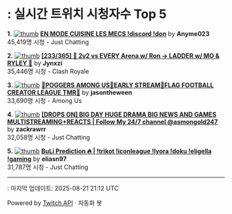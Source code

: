 # : 실시간 트위치 시청자수 Top 5

**1.** [![thumb](https://static-cdn.jtvnw.net/previews-ttv/live_user_anyme023-320x180.jpg)](https://twitch.tv/Anyme023)
**[EN MODE CUISINE LES MECS !discord !don](https://twitch.tv/Anyme023)** by **Anyme023**<br>45,419명 시청  - Just Chatting

**2.** [![thumb](https://static-cdn.jtvnw.net/previews-ttv/live_user_jynxzi-320x180.jpg)](https://twitch.tv/Jynxzi)
**[[233/365] 🔴 2v2 vs EVERY Arena w/ Ron -> LADDER w/ MO & RYLEY 🔴](https://twitch.tv/Jynxzi)** by **Jynxzi**<br>35,446명 시청  - Clash Royale

**3.** [![thumb](https://static-cdn.jtvnw.net/previews-ttv/live_user_jasontheween-320x180.jpg)](https://twitch.tv/jasontheween)
**[🔴POGGERS AMONG US🔴EARLY STREAM🔴FLAG FOOTBALL CREATOR LEAGUE TMR🔴](https://twitch.tv/jasontheween)** by **jasontheween**<br>33,690명 시청  - Among Us

**4.** [![thumb](https://static-cdn.jtvnw.net/previews-ttv/live_user_zackrawrr-320x180.jpg)](https://twitch.tv/zackrawrr)
**[[DROPS ON] BIG DAY HUGE DRAMA BIG NEWS AND GAMES MULTISTREAMING+REACTS | Follow My 24/7 channel @asmongold247](https://twitch.tv/zackrawrr)** by **zackrawrr**<br>32,058명 시청  - Just Chatting

**5.** [![thumb](https://static-cdn.jtvnw.net/previews-ttv/live_user_eliasn97-320x180.jpg)](https://twitch.tv/eliasn97)
**[BuLi Prediction 🔥 | !trikot !iconleague !lyora !doku !eligella !gaming](https://twitch.tv/eliasn97)** by **eliasn97**<br>31,787명 시청  - Just Chatting


---
: 마지막 업데이트: 2025-08-21 21:12 UTC

Powered by [Twitch API](https://dev.twitch.tv/docs/api/reference) · 자동화 봇